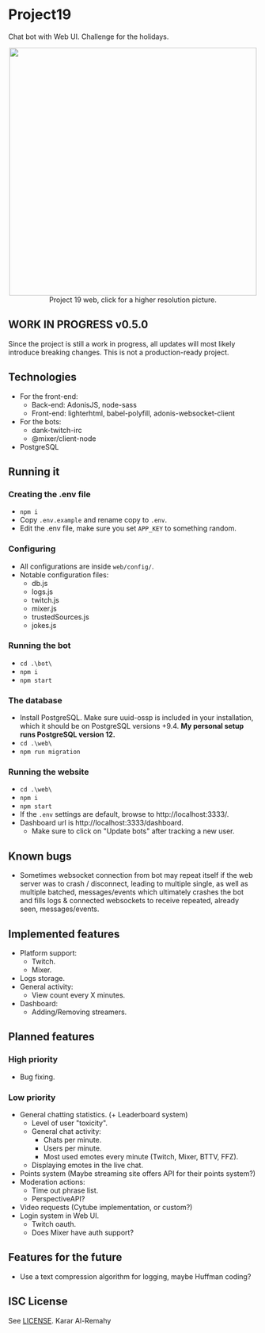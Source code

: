 # Project19
Chat bot with Web UI. Challenge for the holidays.

<p align="center">
  <img height="500" src="https://i.imgur.com/W7W7T8J.png">
  <br>Project 19 web, click for a higher resolution picture.
</p>

## WORK IN PROGRESS v0.5.0
Since the project is still a work in progress, all updates will most likely introduce breaking changes. This is not a production-ready project.

## Technologies
  * For the front-end:
    * Back-end: AdonisJS, node-sass
    * Front-end: lighterhtml, babel-polyfill, adonis-websocket-client
  * For the bots:
    * dank-twitch-irc
    * @mixer/client-node
  * PostgreSQL

## Running it
### Creating the .env file
  * `npm i`
  * Copy `.env.example` and rename copy to `.env`.
  * Edit the .env file, make sure you set `APP_KEY` to something random.
### Configuring
  * All configurations are inside `web/config/`.
  * Notable configuration files:
    * db.js
    * logs.js
    * twitch.js
    * mixer.js
    * trustedSources.js
    * jokes.js
### Running the bot
  * `cd .\bot\`
  * `npm i`
  * `npm start`
### The database
  * Install PostgreSQL. Make sure uuid-ossp is included in your installation, which it should be on PostgreSQL versions +9.4. **My personal setup runs PostgreSQL version 12.**
  * `cd .\web\`
  * `npm run migration`
### Running the website
  * `cd .\web\`
  * `npm i`
  * `npm start`
  * If the `.env` settings are default, browse to http://localhost:3333/.
  * Dashboard url is http://localhost:3333/dashboard.
    * Make sure to click on "Update bots" after tracking a new user.

## Known bugs
  * Sometimes websocket connection from bot may repeat itself if the web server was to crash / disconnect, leading to multiple single, as well as multiple batched, messages/events which ultimately crashes the bot and fills logs & connected websockets to receive repeated, already seen, messages/events.

## Implemented features
  * Platform support:
    * Twitch.
    * Mixer.
  * Logs storage.
  * General activity:
    * View count every X minutes.
  * Dashboard:
    * Adding/Removing streamers.
## Planned features
### High priority
  * Bug fixing.
### Low priority
  * General chatting statistics. (+ Leaderboard system)
    * Level of user "toxicity".
    * General chat activity:
      * Chats per minute.
      * Users per minute.
      * Most used emotes every minute (Twitch, Mixer, BTTV, FFZ).
    * Displaying emotes in the live chat.
  * Points system (Maybe streaming site offers API for their points system?)
  * Moderation actions:
    * Time out phrase list.
    * PerspectiveAPI?
  * Video requests (Cytube implementation, or custom?)
  * Login system in Web UI.
    * Twitch oauth.
    * Does Mixer have auth support?

## Features for the future
  * Use a text compression algorithm for logging, maybe Huffman coding?

## ISC License
See [LICENSE](LICENSE). Karar Al-Remahy
